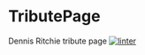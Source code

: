 # TributePage
Dennis Ritchie tribute page
[![linter](https://github.com/MiladRahall/TributePage/workflows/linter/badge.svg)](https://github.com/marketplace/actions/super-linter) 
